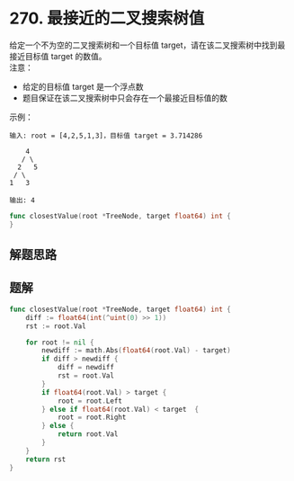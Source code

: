 # 270. 最接近的二叉搜索树值
给定一个不为空的二叉搜索树和一个目标值 target，请在该二叉搜索树中找到最接近目标值 target 的数值。  
注意：
- 给定的目标值 target 是一个浮点数
- 题目保证在该二叉搜索树中只会存在一个最接近目标值的数

示例：  
```
输入: root = [4,2,5,1,3]，目标值 target = 3.714286

    4
   / \
  2   5
 / \
1   3

输出: 4
```

```go
func closestValue(root *TreeNode, target float64) int {
}
```

## 解题思路

## 题解

```go
func closestValue(root *TreeNode, target float64) int {
    diff := float64(int(^uint(0) >> 1))
    rst := root.Val

    for root != nil {
        newdiff := math.Abs(float64(root.Val) - target)
        if diff > newdiff {
            diff = newdiff
            rst = root.Val
        }
        if float64(root.Val) > target {
            root = root.Left
        } else if float64(root.Val) < target  {
            root = root.Right
        } else {
            return root.Val
        }
    }
    return rst
}
```
